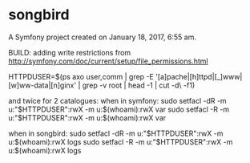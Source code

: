 songbird
========

A Symfony project created on January 18, 2017, 6:55 am.


BUILD:
adding write restrictions
from http://symfony.com/doc/current/setup/file_permissions.html

HTTPDUSER=$(ps axo user,comm | grep -E '[a]pache|[h]ttpd|[_]www|[w]ww-data|[n]ginx' | grep -v root | head -1 | cut -d\  -f1)

and twice for 2 catalogues:
when in symfony:
sudo setfacl -dR -m u:"$HTTPDUSER":rwX -m u:$(whoami):rwX var
sudo setfacl -R -m u:"$HTTPDUSER":rwX -m u:$(whoami):rwX var

when in songbird:
sudo setfacl -dR -m u:"$HTTPDUSER":rwX -m u:$(whoami):rwX logs
sudo setfacl -R -m u:"$HTTPDUSER":rwX -m u:$(whoami):rwX logs
